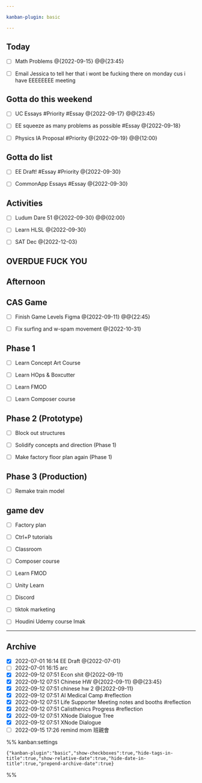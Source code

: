 ```yaml
---

kanban-plugin: basic

---
```


## Today

- [ ] Math Problems @{2022-09-15} @@{23:45}
- [ ] Email Jessica to tell her that i wont be fucking there on monday cus i have EEEEEEEE meeting


## Gotta do this weekend

- [ ] UC Essays #Priority #Essay  @{2022-09-17} @@{23:45}
- [ ] EE squeeze as many problems as possible #Essay    @{2022-09-18}
- [ ] Physics IA Proposal #Priority  @{2022-09-19} @@{12:00}


## Gotta do list

- [ ] EE Draft! #Essay  #Priority @{2022-09-30}
- [ ] CommonApp Essays #Essay  @{2022-09-30}


## Activities

- [ ] Ludum Dare 51 @{2022-09-30} @@{02:00}
- [ ] Learn HLSL @{2022-09-30}
- [ ] SAT Dec @{2022-12-03}


## OVERDUE FUCK YOU



## Afternoon



## CAS Game

- [ ] Finish Game Levels Figma @{2022-09-11} @@{22:45}
- [ ] Fix surfing and w-spam movement @{2022-10-31}


## Phase 1

- [ ] Learn Concept Art Course
- [ ] Learn HOps & Boxcutter
- [ ] Learn FMOD
- [ ] Learn Composer course


## Phase 2 (Prototype)

- [ ] Block out structures
- [ ] Solidify concepts and direction (Phase 1)
- [ ] Make factory floor plan again (Phase 1)


## Phase 3 (Production)

- [ ] Remake train model


## game dev

- [ ] Factory plan
- [ ] Ctrl+P tutorials
- [ ] Classroom
- [ ] Composer course
- [ ] Learn FMOD
- [ ] Unity Learn
- [ ] Discord
- [ ] tiktok marketing
- [ ] Houdini Udemy course lmak


***

## Archive

- [x] 2022-07-01 16:14 EE Draft @{2022-07-01}
- [ ] 2022-07-01 16:15 arc
- [x] 2022-09-12 07:51 Econ shit @{2022-09-11}
- [x] 2022-09-12 07:51 Chinese HW @{2022-09-11} @@{23:45}
- [x] 2022-09-12 07:51 chinese hw 2 @{2022-09-11}
- [x] 2022-09-12 07:51 AI Medical Camp #reflection
- [x] 2022-09-12 07:51 Life Supporter Meeting notes and booths #reflection
- [x] 2022-09-12 07:51 Calisthenics Progress #reflection
- [x] 2022-09-12 07:51 XNode Dialogue Tree
- [x] 2022-09-12 07:51 XNode Dialogue
- [ ] 2022-09-15 17:26 remind mom 班親會

%% kanban:settings
```
{"kanban-plugin":"basic","show-checkboxes":true,"hide-tags-in-title":true,"show-relative-date":true,"hide-date-in-title":true,"prepend-archive-date":true}
```
%%